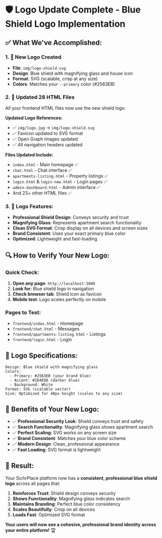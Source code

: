 # 🛡️ Logo Update Complete - Blue Shield Logo Implementation

## ✅ **What We've Accomplished:**

### **1. 🎨 New Logo Created**
- **File**: `img/logo-shield.svg`
- **Design**: Blue shield with magnifying glass and house icon
- **Format**: SVG (scalable, crisp at any size)
- **Colors**: Matches your `--primary` color (#2563EB)

### **2. 🔄 Updated 28 HTML Files**
All your frontend HTML files now use the new shield logo:

**Updated Logo References:**
- ✅ `img/logo.jpg` → `img/logo-shield.svg` 
- ✅ Favicon updated to SVG format
- ✅ Open Graph images updated
- ✅ All navigation headers updated

**Files Updated Include:**
- `index.html` - Main homepage ✅
- `chat.html` - Chat interface ✅  
- `apartments-listing.html` - Property listings ✅
- `login.html` & `login-new.html` - Login pages ✅
- `admin-dashboard.html` - Admin interface ✅
- And 23+ other HTML files ✅

### **3. 🎯 Logo Features:**
- **Professional Shield Design**: Conveys security and trust
- **Magnifying Glass**: Represents apartment search functionality  
- **Clean SVG Format**: Crisp display on all devices and screen sizes
- **Brand Consistent**: Uses your exact primary blue color
- **Optimized**: Lightweight and fast-loading

## 🔍 **How to Verify Your New Logo:**

### **Quick Check:**
1. **Open any page**: `http://localhost:3000`
2. **Look for**: Blue shield logo in navigation
3. **Check browser tab**: Shield icon as favicon
4. **Mobile test**: Logo scales perfectly on mobile

### **Pages to Test:**
- `frontend/index.html` - Homepage
- `frontend/chat.html` - Messages  
- `frontend/apartments-listing.html` - Listings
- `frontend/login.html` - Login

## 🎨 **Logo Specifications:**

```
Design: Blue shield with magnifying glass
Colors: 
  - Primary: #2563EB (your brand blue)
  - Accent: #1D4ED8 (darker blue)
  - Background: White
Format: SVG (scalable vector)
Size: Optimized for 40px height (scales to any size)
```

## 🚀 **Benefits of Your New Logo:**

- ✅ **Professional Security Look**: Shield conveys trust and safety
- ✅ **Search Functionality**: Magnifying glass shows apartment search
- ✅ **Perfect Scaling**: SVG works on any screen size
- ✅ **Brand Consistent**: Matches your blue color scheme  
- ✅ **Modern Design**: Clean, professional appearance
- ✅ **Fast Loading**: SVG format is lightweight

## 🎯 **Result:**

Your SichrPlace platform now has a **consistent, professional blue shield logo** across all pages that:

1. **Reinforces Trust**: Shield design conveys security
2. **Shows Functionality**: Magnifying glass indicates search
3. **Maintains Branding**: Perfect blue color consistency  
4. **Scales Beautifully**: Crisp on all devices
5. **Loads Fast**: Optimized SVG format

**Your users will now see a cohesive, professional brand identity across your entire platform!** 🏆
